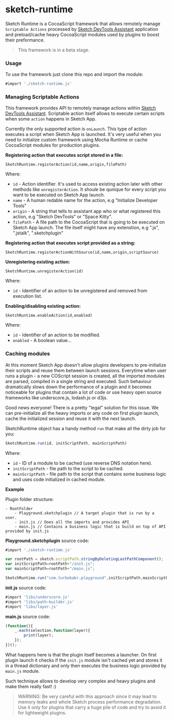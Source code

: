 sketch-runtime
==============

Sketch Runtime is a CocoaScript framework that allows remotely manage `Scriptable Actions` processed by [Sketch DevTools Assistant](https://github.com/turbobabr/sketch-devtools-assistant) application and preload/cache heavy CocoaScript modules used by plugins to boost their preformance.

> This framework is in a beta stage.

### Usage

To use the framework just clone this repo and import the module:
```JavaScript
#import './sketch-runtime.js'
```

### Managing Scriptable Actions

This framework provides API to remotely manage actions within [Sketch DevTools Assistant](https://github.com/turbobabr/sketch-devtools-assistant). Scriptable action itself allows to execute certain scripts when some `action` happens in Sketch App.

Currently the only supported action is `onLaunch`. This type of action executes a script when Sketch App is launched. It's very useful when you need to initialize custom framework using Mocha Runtime or cache CocoaScript modules for production plugins.

**Registering action that executes script stored in a file:**
```
SketchRuntime.registerAction(id,name,origin,filePath)
```
Where:
- `id` - Action identifier. It's used to access existing action later with other methods like `unregisterAction`. It shoule be qunique for every script you want to be executed on Sketch App launch.
- `name` - A human redable name for the action, e.g "Initialize Developer Tools"
- `origin` - A string that tells to assistant app who or what registered this action, e.g "Sketch DevTools" or "Space Kitty".
- `filePath` - A file path to the CocoaScript that is going to be executed on Sketch App launch. The file itself might have any extenstion, e.g ".js", ".jstalk", ".sketchplugin"

**Registering action that executes script provided as a string:**
```
SketchRuntime.registerActionWithSource(id,name,origin,scriptSource)
```

**Unregistering existing action:**
```
SketchRuntime.unregisterAction(id)
```
Where:
- `id` - Identifier of an action to be unregistered and removed from execution list.

**Enabling/disabling existing action:**
```
SketchRuntime.enableAction(id,enabled)
```
Where:
- `id` - Identifier of an action to be modified.
- `enabled` - A boolean value...

### Caching modules

At this moment Sketch App doesn't allow plugins developers to pre-initialize their scripts and reuse them between launch sessions. 
Everytime when user runs a plugin - a new COScript session is created, all the imported modules are parsed, compiled in a single string and executed. Such behaviour dramatically slows down the performance of a plugin and it becomes noticeable for plugins that contain a lot of code or use heavy open source frameworks like underscore.js, lodash.js or d3js.

Good news everyone! There is a pretty "legal" solution for this issue. We can pre-initialize all the heavy imports or any code on first plugin launch, cache the initialized session and reuse it with the next launch.

SketchRuntime object has a handy method `run` that make all the dirty job for you:
```JavaScript
SketchRuntime.run(id, initScriptPath, mainScriptPath)
```
Where:
- `id` - ID of a module to be cached (use reverse DNS notation here).
- `initScriptPath` - file path to the script to be cached.
- `mainScriptPath` - file path to the script that contains some business logic and uses code initialized in cached module.

**Example**
 
Plugin folder structure:
```
- RootFolder
    - Playground.sketchplugin // A target plugin that is run by a user.
    - init.js // Does all the imports and provides API
    - main.js // Contains a business logic that is build on top of API provided by init.js
```

**Playground.sketchplugin** source code:
```JavaScript
#import './sketch-runtime.js'

var rootPath = sketch.scriptPath.stringByDeletingLastPathComponent();
var initScriptPath=rootPath+"/init.js";
var mainScriptPath=rootPath+"/main.js";

SketchRuntime.run("com.turbobabr.playground",initScriptPath,mainScriptPath);
```

**init.js** source code:
```JavaScript
#import 'libs/underscore.js'
#import 'libs/path-builder.js'
#import 'libs/layer.js'
```

**main.js** source code:
```JavaScript
(function(){
    _.each(selection,function(layer){
        print(layer);
    });
})();
```
What happens here is that the plugin itself becomes a launcher. On first plugin launch it checks if the `init.js` module isn't cached yet and stores it in a thread dictionary and only then executes the business logic provided by `main.js` module.

Such technique allows to develop very complex and heavy plugins and make them really fast! :)

> WARNING: Be very careful with this approach since it may lead to memory leaks and whole Sketch process performance degradation. Use it only for plugins that carry a huge pile of code and try to avoid it for lightweight plugins.

